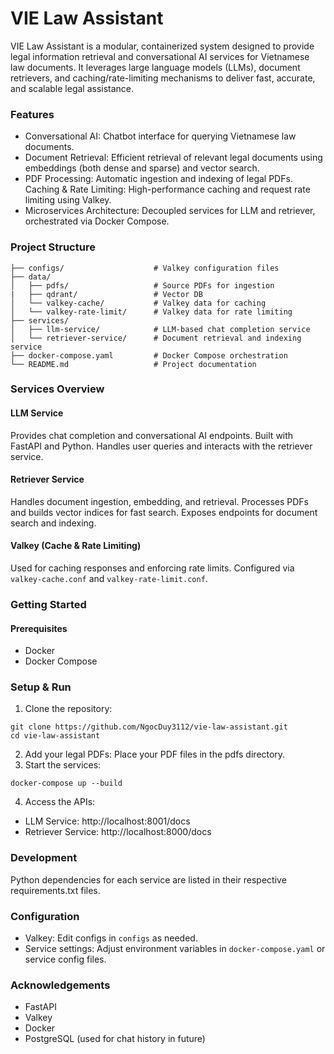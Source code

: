 # VIE Law Assistant
VIE Law Assistant is a modular, containerized system designed to provide legal information retrieval and conversational AI services for Vietnamese law documents. It leverages large language models (LLMs), document retrievers, and caching/rate-limiting mechanisms to deliver fast, accurate, and scalable legal assistance.

### Features
- Conversational AI: Chatbot interface for querying Vietnamese law documents.
- Document Retrieval: Efficient retrieval of relevant legal documents using embeddings (both dense and sparse) and vector search.
- PDF Processing: Automatic ingestion and indexing of legal PDFs.
Caching & Rate Limiting: High-performance caching and request rate limiting using Valkey.
- Microservices Architecture: Decoupled services for LLM and retriever, orchestrated via Docker Compose.

### Project Structure
```
├── configs/                    # Valkey configuration files
├── data/
│   ├── pdfs/                   # Source PDFs for ingestion
|   ├── qdrant/                 # Vector DB
│   └── valkey-cache/           # Valkey data for caching
│   └── valkey-rate-limit/      # Valkey data for rate limiting
├── services/
│   ├── llm-service/            # LLM-based chat completion service
│   └── retriever-service/      # Document retrieval and indexing service
├── docker-compose.yaml         # Docker Compose orchestration
└── README.md                   # Project documentation
```

### Services Overview
#### LLM Service
Provides chat completion and conversational AI endpoints.
Built with FastAPI and Python.
Handles user queries and interacts with the retriever service.
#### Retriever Service
Handles document ingestion, embedding, and retrieval.
Processes PDFs and builds vector indices for fast search.
Exposes endpoints for document search and indexing.
#### Valkey (Cache & Rate Limiting)
Used for caching responses and enforcing rate limits.
Configured via ``valkey-cache.conf`` and ``valkey-rate-limit.conf``.


### Getting Started
#### Prerequisites
- Docker
- Docker Compose


### Setup & Run
1. Clone the repository:
```
git clone https://github.com/NgocDuy3112/vie-law-assistant.git
cd vie-law-assistant
```
2. Add your legal PDFs: Place your PDF files in the pdfs directory.
3. Start the services:
```
docker-compose up --build
```
4. Access the APIs:
- LLM Service: http://localhost:8001/docs
- Retriever Service: http://localhost:8000/docs


### Development
Python dependencies for each service are listed in their respective requirements.txt files.


### Configuration
- Valkey: Edit configs in ``configs`` as needed.
- Service settings: Adjust environment variables in ``docker-compose.yaml`` or service config files.


### Acknowledgements
- FastAPI
- Valkey
- Docker
- PostgreSQL (used for chat history in future)
